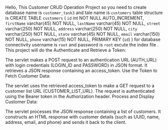 Hello, This Customer CRUD Operation Project so you need to create database name is `customer_task3` and tale name is `customers` 
table structure is 
CREATE TABLE `customers` (
  `id` int NOT NULL AUTO_INCREMENT,
  `firstName` varchar(45) NOT NULL,
  `lastName` varchar(45) NOT NULL,
  `street` varchar(250) NOT NULL,
  `address` varchar(250) NOT NULL,
  `city` varchar(250) NOT NULL,
  `state` varchar(45) NOT NULL,
  `email` varchar(150) NOT NULL,
  `phone` varchar(15) NOT NULL,
  PRIMARY KEY (`id`)
)
for database connectivity username is `root` and password is `root` 
excute the index file .
This project will do the 
Authenticate and Retrieve a Token:

The servlet makes a POST request to an authentication URL (AUTH_URL) with login credentials (LOGIN_ID and PASSWORD) in JSON format.
It retrieves a JSON response containing an access_token.
Use the Token to Fetch Customer Data:

The servlet uses the retrieved access_token to make a GET request to a customer list URL (CUSTOMER_LIST_URL).
The request is authenticated using the Bearer token in the Authorization header.
Process and Display Customer Data:

The servlet processes the JSON response containing a list of customers.
It constructs an HTML response with customer details (such as UUID, name, address, email, and phone) and sends it back to the client.

